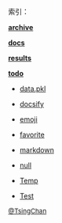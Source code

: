  索引：


**[archive](/archive/index.md)**

**[docs](/docs/index.md)**

**[results](/results/index.md)**

**[todo](/todo/index.md)**

- [data.pkl](/data.pkl)

- [docsify](/docsify.md)

- [emoji](/emoji.md)

- [favorite](/favorite.md)

- [markdown](/markdown.md)

- [null](/null.md)

- [Temp](/Temp.md)

- [Test](/Test.md)


<font size=2 color='grey'> [@TsingChan](https://github.com/tsingchan) </font>